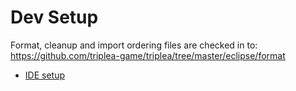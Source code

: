# Dev Setup

Format, cleanup and import ordering files are checked in to: 
https://github.com/triplea-game/triplea/tree/master/eclipse/format

- [IDE setup](/ide)


